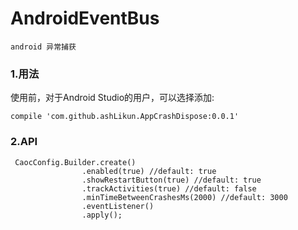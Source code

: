 # **AndroidEventBus**
    android 异常捕获

### 1.用法
使用前，对于Android Studio的用户，可以选择添加:
    
	compile 'com.github.ashLikun.AppCrashDispose:0.0.1'

### 2.API
     CaocConfig.Builder.create()
                    .enabled(true) //default: true
                    .showRestartButton(true) //default: true
                    .trackActivities(true) //default: false
                    .minTimeBetweenCrashesMs(2000) //default: 3000
                    .eventListener()
                    .apply();


